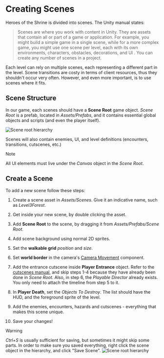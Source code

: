 # Creating Scenes

Heroes of the Shrine is divided into scenes. The Unity manual states:

> Scenes are where you work with content in Unity. They are assets that contain all or part of a game or application. For example, you might build a simple game in a single scene, while for a more complex game, you might use one scene per level, each with its own environments, characters, obstacles, decorations, and UI
. You can create any number of scenes in a project.

Each level can rely on multiple scenes, each representing a different part in the level. Scene transitions are costy in terms of client resources, thus they shouldn't occur very often. However, and even more important, is to use scenes where it fits.

## Scene Structure

In our game, each scenes should have a **Scene Root** game object. *Scene Root* is a prefab, located in *Assets/Prefabs*, and it contains essential global objects and scripts (and even the player itself).

![Scene root hierarchy](../resources/SceneRootHierarchy.png)

Scenes will also contain enemies, UI, and level definitions (encounters, transitions, cutscenes, etc.)

> [!NOTE]
> All UI elements must live under the *Canvas* object in the *Scene Root*.

## Create a Scene

To add a new scene follow these steps:

1. Create a scene asset in *Assets/Scenes*. Give it an indicative name, such as *Level3Forest*.

2. Get inside your new scene, by double clicking the asset.

3. Add **Scene Root** to the scene, by dragging it from *Assets/Prefabs/Scene Root*.

4. Add scene background using normal 2D sprites.

5. Set the **walkable grid** *position* and *size*.

6. Set **world border** in the camera's [Camera Movement](../api/Global.CameraMovement.html) component.

7. Add the entrance cutscene inside **Player Entrance** object. Refer to the [cutscenes manual](../manual/create-cutscenes.md), and skip steps 1-4 because they have already been done in *Scene Root*. Also, in step 6, the *Playable Director* already exists. You only need to attach the timeline from step 5 to it.

8. In **Player Death**, set the *Objects To Destroy*. The list should have the HUD, and the foreground sprite of the level.

9. Add the enemies, encounters, hazards and cutscenes - everything that makes this scene unique.

10. Save your changes!

> [!WARNING]
> *Ctrl+S* is usually sufficient for saving, but sometimes it might skip some parts. In order to make sure you saved everything, right click the scene object in the hierarchy, and click "Save Scene".
> ![Scene root hierarchy](../resources/SaveScene.png)